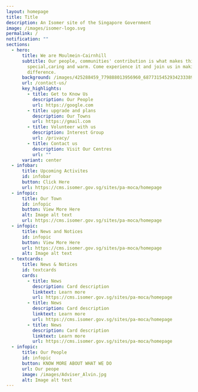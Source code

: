 ```yaml
---
layout: homepage
title: Title
description: An Isomer site of the Singapore Government
image: /images/isomer-logo.svg
permalink: /
notification: ""
sections:
  - hero:
      title: We are Moulmein-Cairnhill
      subtitle: Our people, communities' contribution is what makes this town
        special,caring and warm. Come experience it and join us in making  a
        difference.
      background: /images/425288459_779888013956960_6877315452934233389_n.jpg
      url: /contact-us/
      key_highlights:
        - title: Get to Know Us
          description: Our People
          url: https://google.com
        - title: upgrade and plans
          description: Our Towns
          url: https://gmail.com
        - title: Volunteer with us
          description: Interest Group
          url: /privacy/
        - title: Contact us
          description: Visit Our Centres
          url: ""
      variant: center
  - infobar:
      title: Upcoming Activites
      id: infobar
      button: Click Here
      url: https://cms.isomer.gov.sg/sites/pa-moca/homepage
  - infopic:
      title: Our Town
      id: infopic
      button: View More Here
      alt: Image alt text
      url: https://cms.isomer.gov.sg/sites/pa-moca/homepage
  - infopic:
      title: News and Notices
      id: infopic
      button: View More Here
      url: https://cms.isomer.gov.sg/sites/pa-moca/homepage
      alt: Image alt text
  - textcards:
      title: News & Notices
      id: textcards
      cards:
        - title: News
          description: Card description
          linktext: Learn more
          url: https://cms.isomer.gov.sg/sites/pa-moca/homepage
        - title: News
          description: Card description
          linktext: Learn more
          url: https://cms.isomer.gov.sg/sites/pa-moca/homepage
        - title: News
          description: Card description
          linktext: Learn more
          url: https://cms.isomer.gov.sg/sites/pa-moca/homepage
  - infopic:
      title: Our People
      id: infopic
      button: KNOW MORE ABOUT WHAT WE DO
      url: Our peope
      image: /images/Adviser_Alvin.jpg
      alt: Image alt text
---
```

